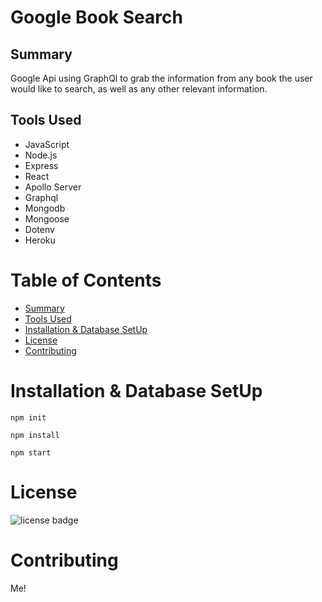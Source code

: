 # Google Book Search 

## Summary

Google Api using GraphQl to grab the information from any book the user would like to search, as well as any other relevant information.

## Tools Used

* JavaScript
* Node.js
* Express
* React
* Apollo Server
* Graphql
* Mongodb
* Mongoose
* Dotenv
* Heroku







# Table of Contents 
* [Summary](#Summary)
* [Tools Used](#Tools)
* [Installation & Database SetUp](#Installation)
* [License](#license)
* [Contributing](#contributing)


# Installation & Database SetUp
```
npm init
```
```
npm install
```
```
npm start
```







# License
![license badge](https://img.shields.io/badge/license-MIT-brightgreen)

# Contributing
Me!


